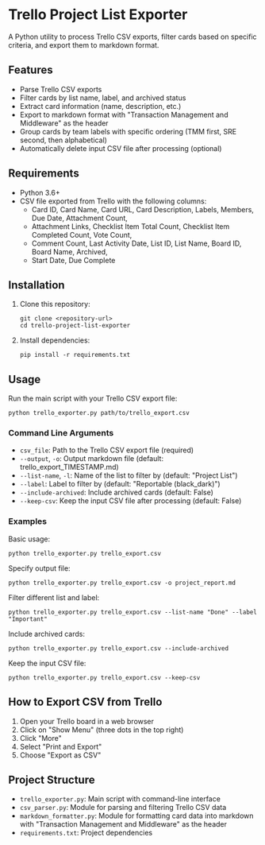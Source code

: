 # Trello Project List Exporter

A Python utility to process Trello CSV exports, filter cards based on specific criteria, and export them to markdown format.

## Features

- Parse Trello CSV exports
- Filter cards by list name, label, and archived status
- Extract card information (name, description, etc.)
- Export to markdown format with "Transaction Management and Middleware" as the header
- Group cards by team labels with specific ordering (TMM first, SRE second, then alphabetical)
- Automatically delete input CSV file after processing (optional)

## Requirements

- Python 3.6+
- CSV file exported from Trello with the following columns:
  - Card ID, Card Name, Card URL, Card Description, Labels, Members, Due Date, Attachment Count, 
  - Attachment Links, Checklist Item Total Count, Checklist Item Completed Count, Vote Count, 
  - Comment Count, Last Activity Date, List ID, List Name, Board ID, Board Name, Archived, 
  - Start Date, Due Complete

## Installation

1. Clone this repository:
   ```
   git clone <repository-url>
   cd trello-project-list-exporter
   ```

2. Install dependencies:
   ```
   pip install -r requirements.txt
   ```

## Usage

Run the main script with your Trello CSV export file:

```
python trello_exporter.py path/to/trello_export.csv
```

### Command Line Arguments

- `csv_file`: Path to the Trello CSV export file (required)
- `--output`, `-o`: Output markdown file (default: trello_export_TIMESTAMP.md)
- `--list-name`, `-l`: Name of the list to filter by (default: "Project List")
- `--label`: Label to filter by (default: "Reportable (black_dark)")
- `--include-archived`: Include archived cards (default: False)
- `--keep-csv`: Keep the input CSV file after processing (default: False)

### Examples

Basic usage:
```
python trello_exporter.py trello_export.csv
```

Specify output file:
```
python trello_exporter.py trello_export.csv -o project_report.md
```

Filter different list and label:
```
python trello_exporter.py trello_export.csv --list-name "Done" --label "Important"
```

Include archived cards:
```
python trello_exporter.py trello_export.csv --include-archived
```

Keep the input CSV file:
```
python trello_exporter.py trello_export.csv --keep-csv
```

## How to Export CSV from Trello

1. Open your Trello board in a web browser
2. Click on "Show Menu" (three dots in the top right)
3. Click "More"
4. Select "Print and Export"
5. Choose "Export as CSV"

## Project Structure

- `trello_exporter.py`: Main script with command-line interface
- `csv_parser.py`: Module for parsing and filtering Trello CSV data
- `markdown_formatter.py`: Module for formatting card data into markdown with "Transaction Management and Middleware" as the header
- `requirements.txt`: Project dependencies
